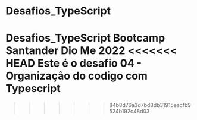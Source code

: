 # Desafios_TypeScript
 Desafios_TypeScript Bootcamp Santander
 Dio Me 2022
<<<<<<< HEAD
 Este é o desafio 04 - Organização do codigo com Typescript
=======
>>>>>>> 84b8d76a3d7bd8db31915eacfb9524b192c48d03
